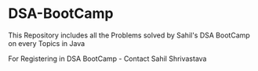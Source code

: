 # DSA-BootCamp
This Repository includes all the Problems solved by Sahil's DSA BootCamp on every Topics in Java

For Registering in DSA BootCamp - Contact Sahil Shrivastava


